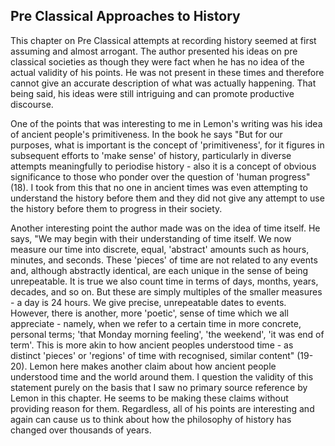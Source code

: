 ## Pre Classical Approaches to History


This chapter on Pre Classical attempts at recording history seemed at first assuming and almost arrogant. The author presented his ideas on pre classical societies as though they were fact when he has no idea of the actual validity of his points. He was not present in these times and therefore cannot give an accurate description of what was actually happening. That being said, his ideas were still intriguing and can promote productive discourse. 


One of the points that was interesting to me in Lemon's writing was his idea of ancient people's primitiveness. In the book he says "But for our purposes, what is important is the concept of 'primitiveness', for it figures in subsequent efforts to 'make sense' of history, particularly in diverse attempts meaningfully to periodise history - also it is a concept of obvious significance to those who ponder over the question of 'human progress" (18). I took from this that no one in ancient times was even attempting to understand the history before them and they did not give any attempt to use the history before them to progress in their society. 


Another interesting point the author made was on the idea of time itself. He says, "We may begin with their understanding of time itself. We now measure our time into discrete, equal, 'abstract' amounts such as hours, minutes, and seconds. These 'pieces' of time are not related to any events and, although abstractly identical, are each unique in the sense of being unrepeatable. It is true we also count time in terms of days, months, years, decades, and so on. But these are simply multiples of the smaller measures - a day is 24 hours. We give precise, unrepeatable dates to events. However, there is another, more 'poetic', sense of time which we all appreciate - namely, when we refer to a certain time in more concrete, personal terms; 'that Monday morning feeling', 'the weekend', 'it was end of term'. This is more akin to how ancient peoples understood time - as distinct 'pieces' or 'regions' of time with recognised, similar content" (19-20). Lemon here makes another claim about how ancient people understood time and the world around them. I question the validity of this statement purely on the basis that I saw no primary source reference by Lemon in this chapter. He seems to be making these claims without providing reason for them. Regardless, all of his points are interesting and again can cause us to think about how the philosophy of history has changed over thousands of years. 
